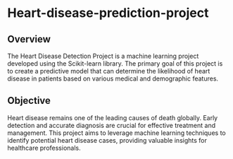 # Heart-disease-prediction-project


## Overview
The Heart Disease Detection Project is a machine learning project developed using the Scikit-learn library. The primary goal of this project is to create a predictive model that can determine the likelihood of heart disease in patients based on various medical and demographic features.

## Objective
Heart disease remains one of the leading causes of death globally. Early detection and accurate diagnosis are crucial for effective treatment and management. This project aims to leverage machine learning techniques to identify potential heart disease cases, providing valuable insights for healthcare professionals.
